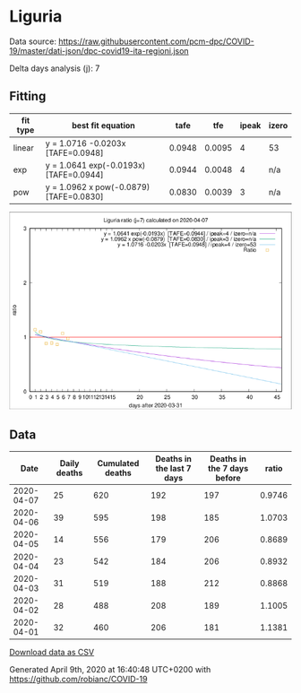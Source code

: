 # Liguria

Data source: https://raw.githubusercontent.com/pcm-dpc/COVID-19/master/dati-json/dpc-covid19-ita-regioni.json

Delta days analysis (j): 7

## Fitting 
|fit type|best fit equation|tafe|tfe|ipeak|izero|
|-------|-----|--------|------|---|---|
|linear|y = 1.0716 -0.0203x  [TAFE=0.0948]|0.0948|0.0095|4|53|
|exp|y = 1.0641 exp(-0.0193x)  [TAFE=0.0944]|0.0944|0.0048|4|n/a|
|pow|y = 1.0962 x pow(-0.0879)  [TAFE=0.0830]|0.0830|0.0039|3|n/a|

![Plot](COVID-19_liguria_j7_2020-04-07.png)

## Data
|Date|Daily deaths|Cumulated deaths|Deaths in the last 7 days|Deaths in the 7 days before|ratio|
|----|----------|-----------|-------|--------------------|-----|
|2020-04-07|25|620|192|197|0.9746|
|2020-04-06|39|595|198|185|1.0703|
|2020-04-05|14|556|179|206|0.8689|
|2020-04-04|23|542|184|206|0.8932|
|2020-04-03|31|519|188|212|0.8868|
|2020-04-02|28|488|208|189|1.1005|
|2020-04-01|32|460|206|181|1.1381|

[Download data as CSV](COVID-19_liguria_j7_2020-04-07.csv)

Generated April 9th, 2020 at 16:40:48 UTC+0200 with https://github.com/robianc/COVID-19
